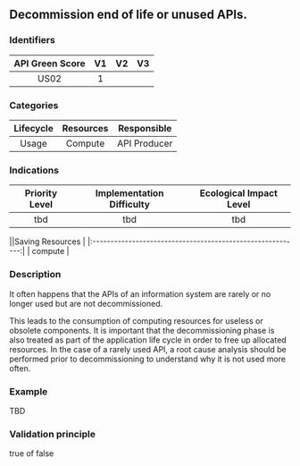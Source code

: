 ## Decommission end of life or unused APIs.

### Identifiers

| API Green Score |  V1  |  V2  |  V3  |
|:-------:|:----:|:----:|:----:|
|   US02   | 1  |   |      |

### Categories

| Lifecycle |  Resources  |  Responsible  |
|:---------:|:----:|:----:|
| Usage | Compute | API Producer |

### Indications

| Priority Level |      Implementation Difficulty      |  Ecological Impact Level   |
|:-------------------:|:-------------------------:|:---------------------:|
| tbd | tbd | tbd |

||Saving Resources                                           |
|:----------------------------------------------------------:|
| compute    |

### Description

It often happens that the APIs of an information system are rarely or no longer used but are not decommissioned.

This leads to the consumption of computing resources for useless or obsolete components.
It is important that the decommissioning phase is also treated as part of the application life cycle in order to free up allocated resources. In the case of a rarely used API, a root cause analysis should be performed prior to decommissioning to understand why it is not used more often.



### Example
TBD 

### Validation principle

true of false